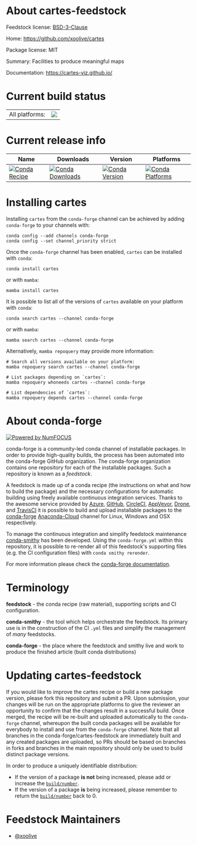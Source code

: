 About cartes-feedstock
======================

Feedstock license: [BSD-3-Clause](https://github.com/conda-forge/cartes-feedstock/blob/main/LICENSE.txt)

Home: https://github.com/xoolive/cartes

Package license: MIT

Summary: Facilities to produce meaningful maps

Documentation: https://cartes-viz.github.io/

Current build status
====================


<table><tr><td>All platforms:</td>
    <td>
      <a href="https://dev.azure.com/conda-forge/feedstock-builds/_build/latest?definitionId=12224&branchName=main">
        <img src="https://dev.azure.com/conda-forge/feedstock-builds/_apis/build/status/cartes-feedstock?branchName=main">
      </a>
    </td>
  </tr>
</table>

Current release info
====================

| Name | Downloads | Version | Platforms |
| --- | --- | --- | --- |
| [![Conda Recipe](https://img.shields.io/badge/recipe-cartes-green.svg)](https://anaconda.org/conda-forge/cartes) | [![Conda Downloads](https://img.shields.io/conda/dn/conda-forge/cartes.svg)](https://anaconda.org/conda-forge/cartes) | [![Conda Version](https://img.shields.io/conda/vn/conda-forge/cartes.svg)](https://anaconda.org/conda-forge/cartes) | [![Conda Platforms](https://img.shields.io/conda/pn/conda-forge/cartes.svg)](https://anaconda.org/conda-forge/cartes) |

Installing cartes
=================

Installing `cartes` from the `conda-forge` channel can be achieved by adding `conda-forge` to your channels with:

```
conda config --add channels conda-forge
conda config --set channel_priority strict
```

Once the `conda-forge` channel has been enabled, `cartes` can be installed with `conda`:

```
conda install cartes
```

or with `mamba`:

```
mamba install cartes
```

It is possible to list all of the versions of `cartes` available on your platform with `conda`:

```
conda search cartes --channel conda-forge
```

or with `mamba`:

```
mamba search cartes --channel conda-forge
```

Alternatively, `mamba repoquery` may provide more information:

```
# Search all versions available on your platform:
mamba repoquery search cartes --channel conda-forge

# List packages depending on `cartes`:
mamba repoquery whoneeds cartes --channel conda-forge

# List dependencies of `cartes`:
mamba repoquery depends cartes --channel conda-forge
```


About conda-forge
=================

[![Powered by
NumFOCUS](https://img.shields.io/badge/powered%20by-NumFOCUS-orange.svg?style=flat&colorA=E1523D&colorB=007D8A)](https://numfocus.org)

conda-forge is a community-led conda channel of installable packages.
In order to provide high-quality builds, the process has been automated into the
conda-forge GitHub organization. The conda-forge organization contains one repository
for each of the installable packages. Such a repository is known as a *feedstock*.

A feedstock is made up of a conda recipe (the instructions on what and how to build
the package) and the necessary configurations for automatic building using freely
available continuous integration services. Thanks to the awesome service provided by
[Azure](https://azure.microsoft.com/en-us/services/devops/), [GitHub](https://github.com/),
[CircleCI](https://circleci.com/), [AppVeyor](https://www.appveyor.com/),
[Drone](https://cloud.drone.io/welcome), and [TravisCI](https://travis-ci.com/)
it is possible to build and upload installable packages to the
[conda-forge](https://anaconda.org/conda-forge) [Anaconda-Cloud](https://anaconda.org/)
channel for Linux, Windows and OSX respectively.

To manage the continuous integration and simplify feedstock maintenance
[conda-smithy](https://github.com/conda-forge/conda-smithy) has been developed.
Using the ``conda-forge.yml`` within this repository, it is possible to re-render all of
this feedstock's supporting files (e.g. the CI configuration files) with ``conda smithy rerender``.

For more information please check the [conda-forge documentation](https://conda-forge.org/docs/).

Terminology
===========

**feedstock** - the conda recipe (raw material), supporting scripts and CI configuration.

**conda-smithy** - the tool which helps orchestrate the feedstock.
                   Its primary use is in the construction of the CI ``.yml`` files
                   and simplify the management of *many* feedstocks.

**conda-forge** - the place where the feedstock and smithy live and work to
                  produce the finished article (built conda distributions)


Updating cartes-feedstock
=========================

If you would like to improve the cartes recipe or build a new
package version, please fork this repository and submit a PR. Upon submission,
your changes will be run on the appropriate platforms to give the reviewer an
opportunity to confirm that the changes result in a successful build. Once
merged, the recipe will be re-built and uploaded automatically to the
`conda-forge` channel, whereupon the built conda packages will be available for
everybody to install and use from the `conda-forge` channel.
Note that all branches in the conda-forge/cartes-feedstock are
immediately built and any created packages are uploaded, so PRs should be based
on branches in forks and branches in the main repository should only be used to
build distinct package versions.

In order to produce a uniquely identifiable distribution:
 * If the version of a package **is not** being increased, please add or increase
   the [``build/number``](https://docs.conda.io/projects/conda-build/en/latest/resources/define-metadata.html#build-number-and-string).
 * If the version of a package **is** being increased, please remember to return
   the [``build/number``](https://docs.conda.io/projects/conda-build/en/latest/resources/define-metadata.html#build-number-and-string)
   back to 0.

Feedstock Maintainers
=====================

* [@xoolive](https://github.com/xoolive/)

